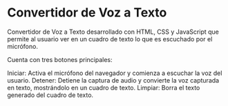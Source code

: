 # Convertidor de Voz a Texto
Convertidor de Voz a Texto desarrollado con HTML, CSS y JavaScript que permite al usuario ver en un cuadro de texto lo que es escuchado por el micrófono.

Cuenta con tres botones principales:

Iniciar: Activa el micrófono del navegador y comienza a escuchar la voz del usuario.
Detener: Detiene la captura de audio y convierte la voz capturada en texto, mostrándolo en un cuadro de texto.
Limpiar: Borra el texto generado del cuadro de texto.
